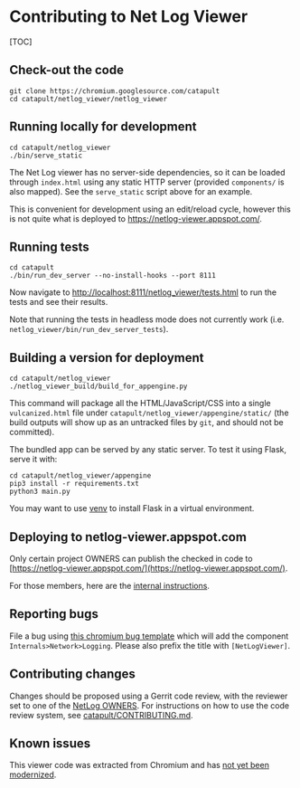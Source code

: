 # Contributing to Net Log Viewer

[TOC]


## Check-out the code

```
git clone https://chromium.googlesource.com/catapult
cd catapult/netlog_viewer/netlog_viewer
```


## Running locally for development

```
cd catapult/netlog_viewer
./bin/serve_static
```

The Net Log viewer has no server-side dependencies, so it can be loaded through
`index.html` using any static HTTP server (provided `components/` is
also mapped). See the `serve_static` script above for an example.

This is convenient for development using an edit/reload cycle, however this is
not quite what is deployed to https://netlog-viewer.appspot.com/.


## Running tests

```
cd catapult
./bin/run_dev_server --no-install-hooks --port 8111
```

Now navigate to
[http://localhost:8111/netlog_viewer/tests.html](http://localhost:8111/netlog_viewer/tests.html)
to run the tests and see their results.

Note that running the tests in headless mode does not currently work (i.e.
`netlog_viewer/bin/run_dev_server_tests`).


## Building a version for deployment

```
cd catapult/netlog_viewer
./netlog_viewer_build/build_for_appengine.py
```

This command will package all the HTML/JavaScript/CSS into a single
`vulcanized.html` file under `catapult/netlog_viewer/appengine/static/` (the
build outputs will show up as an untracked files by `git`, and should not be
committed).

The bundled app can be served by any static server. To test it using Flask,
serve it with:

```
cd catapult/netlog_viewer/appengine
pip3 install -r requirements.txt
python3 main.py
```

You may want to use [venv](https://docs.python.org/3/library/venv.html) to
install Flask in a virtual environment.

## Deploying to netlog-viewer.appspot.com

Only certain project OWNERS can publish the checked in code to
[https://netlog-viewer.appspot.com/](https://netlog-viewer.appspot.com/).

For those members, here are the [internal instructions](https://goto.google.com/deploy-cr-netlog-viewer).


## Reporting bugs

File a bug using [this chromium bug
template](https://bugs.chromium.org/p/chromium/issues/entry?components=Internals%3ENetwork%3ELogging)
which will add the component `Internals>Network>Logging`. Please also prefix
the title with `[NetLogViewer]`.


## Contributing changes

Changes should be proposed using a Gerrit code review, with the reviewer set to
one of the [NetLog OWNERS](OWNERS). For instructions on how to use the code
review system, see [catapult/CONTRIBUTING.md](../CONTRIBUTING.md).


## Known issues

This viewer code was extracted from Chromium and has [not yet been
modernized](https://bugs.chromium.org/p/chromium/issues/detail?id=1026294).
